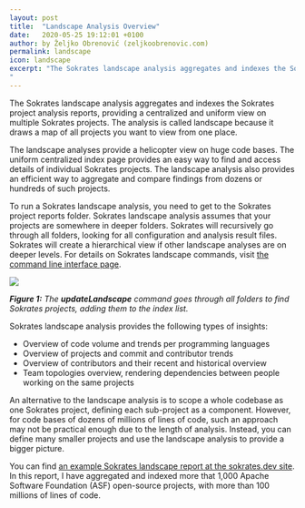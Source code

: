 ```yaml
---
layout: post
title:  "Landscape Analysis Overview"
date:   2020-05-25 19:12:01 +0100
author: by Željko Obrenović (zeljkoobrenovic.com)
permalink: landscape
icon: landscape
excerpt: "The Sokrates landscape analysis aggregates and indexes the Sokrates project analysis reports,  providing a centralized and uniform view on multiple Sokrates projects.
"
---
```


The Sokrates landscape analysis aggregates and indexes the Sokrates project analysis reports,  providing a centralized and uniform view on multiple Sokrates projects. The analysis is called landscape because it draws a map of all projects you want to view from one place.

The landscape analyses provide a helicopter view on huge code bases. The uniform centralized index page provides an easy way to find and access details of individual Sokrates projects. The landscape analysis also provides an efficient way to aggregate and compare findings from dozens or hundreds of such projects.

To run a Sokrates landscape analysis, you need to get to the Sokrates project reports folder. Sokrates landscape analysis assumes that your projects are somewhere in deeper folders. Sokrates will recursively go through all folders, looking for all configuration and analysis result files. Sokrates will create a hierarchical view if other landscape analyses are on deeper levels.
For details on Sokrates landscape commands, visit [the command line interface page](cli).

![](assets/images/sokrates/cmd-init-landscape.png)

***Figure 1:** The **updateLandscape** command goes through all folders to find Sokrates projects, adding them to the index list.*

Sokrates landscape analysis provides the following types of insights:
* Overview of code volume and trends per programming languages
* Overview of projects and commit and contributor trends
* Overview of contributors and their recent and historical overview
* Team topologies overview, rendering dependencies between people working on the same projects

An alternative to the landscape analysis is to scope a whole codebase as one Sokrates project, defining each sub-project as a component. However, for code bases of dozens of millions of lines of code, such an approach may not be practical enough due to the length of analysis. Instead, you can define many smaller projects and use the landscape analysis to provide a bigger picture.

You can find [an example Sokrates landscape report at the sokrates.dev site](https://d3axxy9bcycpv7.cloudfront.net/asf/index.html). In this report, I have aggregated and indexed more that 1,000 Apache Software Foundation (ASF) open-source projects, with more than 100 millions of lines of code.
